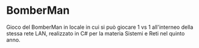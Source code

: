 # BomberMan

Gioco del BomberMan in locale in cui si può giocare 1 vs 1 all'interneo della stessa rete LAN, realizzato in C# per la materia Sistemi e Reti nel quinto anno. 
